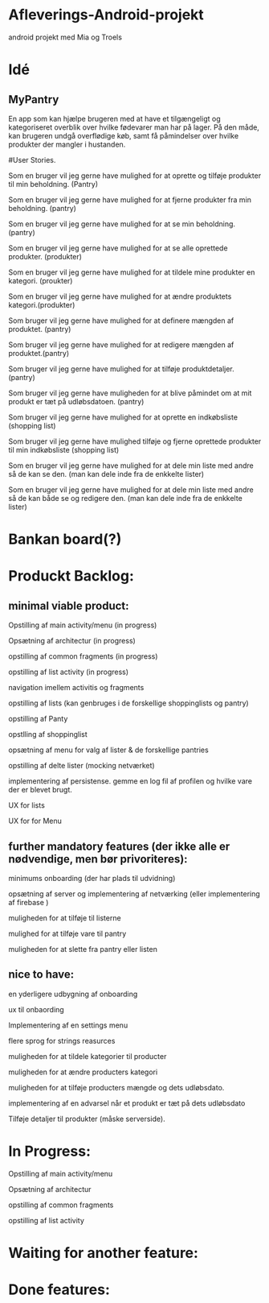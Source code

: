 # Afleverings-Android-projekt
android projekt med Mia og Troels

# Idé

## MyPantry

En app som kan hjælpe brugeren med at have et tilgængeligt og kategoriseret overblik over hvilke fødevarer man har på lager. 
På den måde, kan brugeren undgå overflødige køb, samt få påmindelser over hvilke produkter der mangler i hustanden.



#User Stories.

Som en bruger vil jeg gerne have mulighed for at oprette og tilføje produkter til min beholdning. (Pantry)

Som en bruger vil jeg gerne have mulighed for at fjerne produkter fra min beholdning. (pantry)

Som en bruger vil jeg gerne have mulighed for at se min beholdning. (pantry)

Som en bruger vil jeg gerne have mulighed for at se alle oprettede produkter. (produkter)

Som en bruger vil jeg gerne have mulighed for at tildele mine produkter en kategori. (proukter)

Som en bruger vil jeg gerne have mulighed for at ændre produktets kategori.(produkter)



Som bruger vil jeg gerne have mulighed for at definere mængden af produktet. (pantry)

Som bruger vil jeg gerne have mulighed for at redigere mængden af produktet.(pantry)

Som bruger vil jeg gerne have mulighed for at tilføje produktdetaljer. (pantry)

Som bruger vil jeg gerne have muligheden for at blive påmindet om at mit produkt er tæt på udløbsdatoen. (pantry)


Som bruger vil jeg gerne have mulighed for at oprette en indkøbsliste (shopping list)

Som bruger vil jeg gerne have mulighed tilføje og fjerne oprettede produkter til min indkøbsliste (shopping list)



Som en bruger vil jeg gerne have mulighed for at dele min liste med andre så de kan se den. (man kan dele inde fra de enkkelte lister)

Som en bruger vil jeg gerne have mulighed for at dele min liste med andre så de kan både se og redigere den. (man kan dele inde fra de enkkelte lister)




# Bankan board(?)


# Produckt Backlog:
## minimal viable product:

Opstilling af main activity/menu (in progress)

Opsætning af architectur (in progress)

opstilling af common fragments (in progress)

opstilling af list activity (in progress)

navigation imellem activitis og fragments

opstilling af lists (kan genbruges i de forskellige shoppinglists og pantry)

opstilling af Panty

opstlling af shoppinglist

opsætning af menu for valg af lister & de forskellige pantries

opstilling af delte lister (mocking netværket)

implementering af persistense. gemme en log fil af profilen og hvilke vare der er blevet brugt.

UX for lists

UX for for Menu


## further mandatory features (der ikke alle er nødvendige, men bør privoriteres):

minimums onboarding (der har plads til udvidning)

opsætning af server og implementering af netværking (eller implementering af firebase )

muligheden for at tilføje til listerne

mulighed for at tilføje vare til pantry

muligheden for at slette fra pantry eller listen



## nice to have:

en yderligere udbygning af onboarding

ux til onbaording


Implementering af en settings menu

flere sprog for strings reasurces

muligheden for at tildele kategorier til producter

muligheden for at ændre producters kategori

muligheden for at tilføje producters mængde og dets udløbsdato.

implementering af en advarsel når et produkt er tæt på dets udløbsdato

Tilføje detaljer til produkter (måske serverside).



# In Progress:

Opstilling af main activity/menu

Opsætning af architectur

opstilling af common fragments

opstilling af list activity

# Waiting for another feature:


# Done features:
